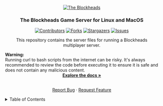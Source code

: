 <a id="readme-top"></a>
<p align="center">
  <a href="https://theblockheads.net">
    <img alt="The Blockheads" src="https://github.com/user-attachments/assets/8f162932-0a4d-429d-9f3e-bd97d980e893">
  </a>
</p>

<div align="center">
<h3 align="center">The Blockheads Game Server for Linux and MacOS</h3>
   
[![Contributors][contributors-shield]][contributors-url]
[![Forks][forks-shield]][forks-url]
[![Stargazers][stars-shield]][stars-url]
[![Issues][issues-shield]][issues-url]

<p align="center">This repository contains the server files for running a Blockheads multiplayer server.</p>
<div align="left"><b>Warning:</b></div>
<div align="left">Running curl to bash scripts from the internet can be risky. It's always recommended to review the code before executing it to ensure it is safe and does not contain any malicious content.</div>
<a href="https://github.com/JonCastaway/BHS/wiki"><strong>Explore the docs »</strong></a>
<br />
<br />

<a href="https://github.com/JonCastaway/BHS/issues/new?labels=bug&template=bug-report---.md">Report Bug</a>
·
<a href="https://github.com/JonCastaway/BHS/issues/new?labels=enhancement&template=feature-request---.md">Request Feature</a>
  </p>
  </p>
</div>

<!-- TABLE OF CONTENTS -->
<details>
<summary>Table of Contents</summary>
<ol>
    <li><a href="#1-installation--linux">Linux Install</a></li>
    <li><a href="#2-installation--macos">MacOS Install</a></li>
    <li><a href="#3-original-binaries--manual-install">Manual Install</a></li>
    <li><a href="#4-The-Blockheads--Android-APK">The Android Apps</a></li>
    <li><a href="#5-contributing">Contributing</a></li>
    <li><a href="#6-license">License</a></li>
    <li><a href="#7-contact">Contact</a></li>
    <li><a href="#8-Acknowledgments">Acknowledgments</a></li>
</ol>


# The Blockheads Game Server for Linux and MacOS

## Getting Started
![GettingStarted](https://github.com/user-attachments/assets/181856ca-8597-43d3-97c4-cf13a99c924d)

### 1. Installation | Linux

Follow the instructions below to install and set up the Blockheads server on your system.

Download and run the server script:
```bash
curl -sL https://raw.githubusercontent.com/JonCastaway/BHS/main/start.sh | bash -s -
```

Create Your server:
```bash
./blockheads_server171 -n MyFirstServer
```

For more options and help use:
```bash
./blockheads_server171 -h
```

Configure Your server:
`You'll need to replace the WORLD_ID and PORT inside the run.sh script.`

```bash
nano run.sh
```

`Replace the placeholders with your WORLD_ID and PORT. You can find your WORLD_ID by typing:`

```bash
./blockheads_server171 -l
```

`Save and exit the file by pressing CTRL+X, then Y, and ENTER.`

### 2. Installation | MacOS

Download the Blockheads Server App

[Download from App Store](https://apps.apple.com/us/app/blockheadsserver/id662633568)

### 3. Original Server Binaries | Manual Install

You can download the original server binaries from the links below

- [Download The Blockheads Server Binary - archive.org](https://archive.org/download/BHSv171/blockheads_server171.tar.gz)
- [Download The Blockheads Server Binary - majicdave.com](https://majicdave.com/share/blockheads_server171.tar.gz)

### 4. The Blockheads | Android APK

If version 1.76 does not launch, try an earlier version such as 1.75 or 1.74

- [Download The Original Blockheads Android APK v1.76 - Noodlecake](https://noodlecake.com/wp-content/uploads/2021/02/theblockheads1.7.6.apk)
  
- [Download The Original Blockheads Android APK v1.76 - archive.org](https://archive.org/download/blockheads_android.apk)
- [Download The Original Blockheads Android APK v1.75 - archive.org](https://archive.org/download/blockheads_android.apk)
- [Download The Original Blockheads Android APK v1.74 - archive.org](https://archive.org/download/blockheads_android.apk)

### 5. Contributing
![contributing](https://github.com/user-attachments/assets/5059e3bc-ea8c-4965-96c4-c6c500d0ba06)

Contributions are welcome! Feel free to fork this repository and submit pull requests.

#### Contributors
<a href="https://github.com/JonCastaway/BHS/graphs/contributors">
  <img src="https://contrib.rocks/image?repo=JonCastaway/BHS&t=1" />
</a>

### 6. License
This project is Licensed under the GPL-3.0 License. See the [License](https://github.com/JonCastaway/BHS/blob/main/LICENCE) file for details.

### 7. Contact
![contact](https://github.com/user-attachments/assets/2b40e187-309b-4a58-be5f-fc71d045298a)

For any questions or support, please reach out or open an issue on GitHub.

[contributors-shield]: https://img.shields.io/github/contributors/JonCastaway/BHS.svg?style=for-the-badge
[contributors-url]: https://github.com/JonCastaway/BHS/graphs/contributors
[forks-shield]: https://img.shields.io/github/forks/JonCastaway/BHS.svg?style=for-the-badge
[forks-url]: https://github.com/JonCastaway/BHS/network/members
[stars-shield]: https://img.shields.io/github/stars/JonCastaway/BHS.svg?style=for-the-badge
[stars-url]: https://github.com/JonCastaway/BHS/stargazers
[issues-shield]: https://img.shields.io/github/issues/JonCastaway/BHS.svg?style=for-the-badge
[issues-url]: https://github.com/JonCastaway/BHS/issues

### 8. Acknowledgments
<!-- - [NAME](URL) --> Projects we're inspired by and obtained valuable information:

-   [The Internet Archive](https://archive.org)
-   [Discord | Sapiens](https://discord.gg/ZHwMWruM)
-   [Reddit | r/blockheads](https://www.reddit.com/r/blockheads/)
-   [Wiki GG | Blockheads](https://theblockheads.wiki.gg/wiki/The_Blockheads_Wiki)
-   [Fandom | The Blockheads](https://theblockheads.fandom.com/wiki)
